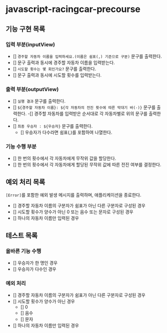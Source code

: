 # javascript-racingcar-precourse

## 기능 구현 목록

### 입력 부분(inputView)

- [] `경주할 자동차 이름을 입력하세요.(이름은 쉼표(,) 기준으로 구분)` 문구를 출력한다.
- [] 문구 출력과 동시에 경주할 자동차 이름을 입력받는다.
- [] `시도할 횟수는 몇 회인가요?` 문구를 출력한다.
- [] 문구 출력과 동시에 시도할 횟수를 입력받는다.

### 출력 부분(outputView)

- [] `실행 결과` 문구를 출력한다.
- [] `${경주할 자동차 이름}: ${각 자동차의 전진 횟수에 따른 막대기 바(-)}` 문구를 출력한다.
  -[] 경주할 자동차를 입력받은 순서대로 각 자동차별로 위의 문구를 출력한다.
- [] `최종 우승자 : ${우승자}` 문구를 출력한다.
  - [] 우승자가 다수라면 쉼표(,)를 포함하여 나열한다.

### 기능 수행 부분

- [] 한 번의 횟수에서 각 자동차에게 무작위 값을 할당한다.
- [] 한 번의 횟수에서 각 자동차에게 할당된 무작위 값에 따른 전진 여부를 결정한다.

## 예외 처리 목록

`[Error]`를 포함한 예외 발생 메시지를 출력하며, 애플리케이션을 종료한다.

- [] 경주할 자동차 이름의 구분자가 쉼표가 아닌 다른 구분자로 구성된 경우
- [] 시도할 횟수가 양수가 아닌 0 또는 음수 또는 문자로 구성된 경우
- [] 하나의 자동차 이름만 입력된 경우

## 테스트 목록

### 올바른 기능 수행

- [] 우승자가 한 명인 경우
- [] 우승자가 다수인 경우

### 예외 처리

- [] 경주할 자동차 이름의 구분자가 쉼표가 아닌 다른 구분자로 구성된 경우
- [] 시도할 횟수가 양수가 아닌 경우
  - [] 0
  - [] 음수
  - [] 문자
- [] 하나의 자동차 이름만 입력된 경우
